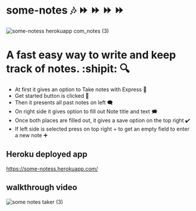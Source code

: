 # some-notes :notes:  ⏩ ⏩  ⏩  ⏩  

![some-notess herokuapp com_notes (3)](https://user-images.githubusercontent.com/80286982/129497722-a853399e-6c0c-418a-8363-f61bc0ac9c4a.png)

# A fast easy way to write and keep track of notes. :shipit: 🔍

- At first it gives an option to Take notes with Express 🔆
- Get started button is clicked 📳
- Then it presents all past notes on left 🗨️
- On right side it gives option to fill out Note title and text 🗯️
- Once both places are filled out, it gives a save option on the top right ✔️
- If left side is selected press on top right + to get an empty field to enter a new note ➕

## Heroku deployed app
https://some-notess.herokuapp.com/

## walkthrough video
![some notes taker (3)](https://user-images.githubusercontent.com/80286982/129501226-d7c8cd7b-499f-4b87-b90e-e60f34fc0bdc.gif)


